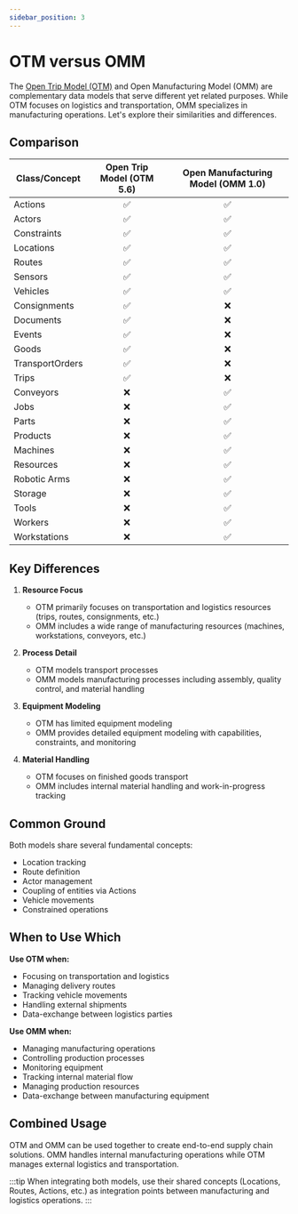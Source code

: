 ```yaml
---
sidebar_position: 3
---
```


# OTM versus OMM

The [Open Trip Model (OTM)](https://www.opentripmodel.org/) and Open Manufacturing Model (OMM) are complementary data models that serve different yet related purposes. While OTM focuses on logistics and transportation, OMM specializes in manufacturing operations. Let's explore their similarities and differences.

## Comparison

| Class/Concept | Open Trip Model (OTM 5.6) | Open Manufacturing Model (OMM 1.0) |
|--------------|:---------------------:|:-----------------------------:|
| Actions | ✅ | ✅ |
| Actors | ✅ | ✅ |
| Constraints | ✅ | ✅ |
| Locations | ✅ | ✅ |
| Routes | ✅ | ✅ |
| Sensors | ✅ | ✅ |
| Vehicles | ✅ | ✅ |
| Consignments | ✅ | ❌ |
| Documents | ✅ | ❌ |
| Events | ✅ | ❌ |
| Goods | ✅ | ❌ |
| TransportOrders | ✅ | ❌ |
| Trips | ✅ | ❌ |
| Conveyors | ❌ | ✅ |
| Jobs | ❌ | ✅ |
| Parts | ❌ | ✅ |
| Products | ❌ | ✅ |
| Machines | ❌ | ✅ |
| Resources | ❌ | ✅ |
| Robotic Arms | ❌ | ✅ |
| Storage | ❌ | ✅ |
| Tools | ❌ | ✅ |
| Workers | ❌ | ✅ |
| Workstations | ❌ | ✅ |

## Key Differences

1. **Resource Focus**
   - OTM primarily focuses on transportation and logistics resources (trips, routes, consignments, etc.)
   - OMM includes a wide range of manufacturing resources (machines, workstations, conveyors, etc.)

2. **Process Detail**
   - OTM models transport processes
   - OMM models manufacturing processes including assembly, quality control, and material handling

3. **Equipment Modeling**
   - OTM has limited equipment modeling
   - OMM provides detailed equipment modeling with capabilities, constraints, and monitoring

4. **Material Handling**
   - OTM focuses on finished goods transport
   - OMM includes internal material handling and work-in-progress tracking

## Common Ground

Both models share several fundamental concepts:
- Location tracking
- Route definition
- Actor management
- Coupling of entities via Actions
- Vehicle movements
- Constrained operations

## When to Use Which

**Use OTM when:**
- Focusing on transportation and logistics
- Managing delivery routes
- Tracking vehicle movements
- Handling external shipments
- Data-exchange between logistics parties

**Use OMM when:**
- Managing manufacturing operations
- Controlling production processes
- Monitoring equipment
- Tracking internal material flow
- Managing production resources
- Data-exchange between manufacturing equipment

## Combined Usage

OTM and OMM can be used together to create end-to-end supply chain solutions. OMM handles internal manufacturing operations while OTM manages external logistics and transportation.

:::tip
When integrating both models, use their shared concepts (Locations, Routes, Actions, etc.) as integration points between manufacturing and logistics operations.
:::